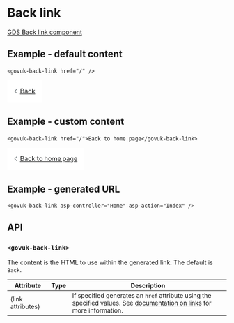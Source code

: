 # Back link

[GDS Back link component](https://design-system.service.gov.uk/components/back-link/)

## Example - default content

```razor
<govuk-back-link href="/" />
```

![Back link](../images/back-link-with-default-content.png)

## Example - custom content

```razor
<govuk-back-link href="/">Back to home page</govuk-back-link>
```

![Back link](../images/back-link-with-custom-content.png)

## Example - generated URL

```razor
<govuk-back-link asp-controller="Home" asp-action="Index" />
```

## API

### `<govuk-back-link>`

The content is the HTML to use within the generated link. The default is `Back`.

| Attribute | Type | Description |
| --- | --- | --- |
| (link attributes) | | If specified generates an `href` attribute using the specified values. See [documentation on links](../links.md) for more information. |
